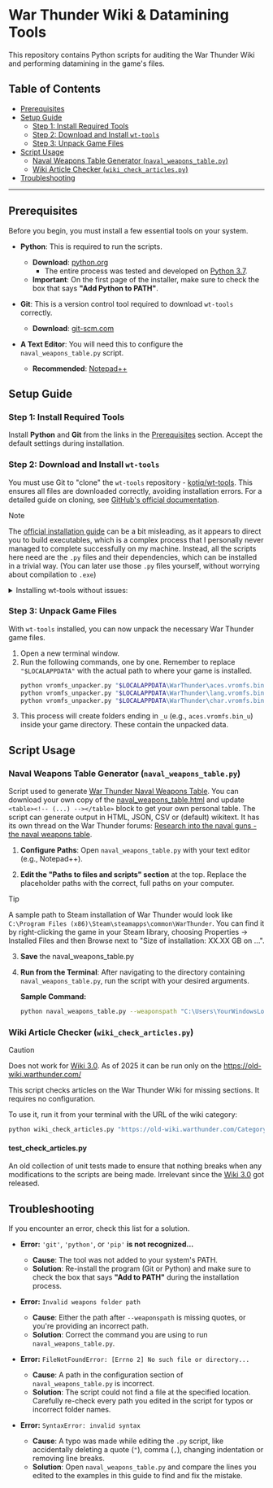 # War Thunder Wiki & Datamining Tools

This repository contains Python scripts for auditing the War Thunder Wiki and performing datamining in the game's files.

## Table of Contents

  * [Prerequisites](#prerequisites)
  * [Setup Guide](#setup-guide)
      * [Step 1: Install Required Tools](#step-1-install-required-tools)
      * [Step 2: Download and Install `wt-tools`](#step-2-download-and-install-wt-tools)
      * [Step 3: Unpack Game Files](#step-3-unpack-game-files)
  * [Script Usage](#script-usage)
      * [Naval Weapons Table Generator (`naval_weapons_table.py`)](#naval-weapons-table-generator-naval_weapons_tablepy)
      * [Wiki Article Checker (`wiki_check_articles.py`)](#naval-weapons-table-generator-naval_weapons_tablepy)
  * [Troubleshooting](#troubleshooting)

---

## Prerequisites

Before you begin, you must install a few essential tools on your system.

  * **Python**: This is required to run the scripts.

      * **Download**: [python.org](https://www.python.org/downloads/)
          * The entire process was tested and developed on [Python 3.7](https://www.python.org/downloads/release/python-3717/).
      * **Important**: On the first page of the installer, make sure to check the box that says **"Add Python to PATH"**.

  * **Git**: This is a version control tool required to download `wt-tools` correctly.

      * **Download**: [git-scm.com](https://git-scm.com/downloads)

  * **A Text Editor**: You will need this to configure the `naval_weapons_table.py` script.

      * **Recommended**: [Notepad++](https://notepad-plus-plus.org/)

## Setup Guide

### Step 1: Install Required Tools

Install **Python** and **Git** from the links in the [Prerequisites](#prerequisites) section. Accept the default settings during installation.

### Step 2: Download and Install `wt-tools`

You must use Git to "clone" the `wt-tools` repository - [kotiq/wt-tools](https://github.com/kotiq/wt-tools.git). This ensures all files are downloaded correctly, avoiding installation errors. For a detailed guide on cloning, see [GitHub's official documentation](https://docs.github.com/en/repositories/creating-and-managing-repositories/cloning-a-repository).

> [!NOTE]
> The [official installation guide](https://github.com/kotiq/wt-tools?tab=readme-ov-file#installation) can be a bit misleading, as it appears to direct you to build executables, which is a complex process that I personally never managed to complete successfully on my machine. Instead, all the scripts here need are the `.py` files and their dependencies, which can be installed in a trivial way. (You can later use those `.py` files yourself, without worrying about compilation to `.exe`)

<details>
<summary>Installing wt-tools without issues:</summary>

1.  Open your terminal (on Windows, open the Start Menu and type `PowerShell` or `cmd`).

2.  Navigate to a directory where you want to store the tools (e.g., your Documents folder).

    ```bash
    cd C:\Users\YourWindowsLogin\Documents
    ```

3.  Clone the repository by running the following command:

    ```bash
    git clone https://github.com/kotiq/wt-tools.git
    ```

    This will create a new `wt-tools` folder in your current directory.

4.  Navigate into the newly created folder:

    ```bash
    cd wt-tools
    ```

5.  Now, install the tool as a Python package using `pip`:

    ```bash
    pip install .
    ```

    This command reads the setup files and correctly installs `wt-tools` and its dependencies.
</details>

### Step 3: Unpack Game Files

With `wt-tools` installed, you can now unpack the necessary War Thunder game files.

1.  Open a new terminal window.
2.  Run the following commands, one by one. Remember to replace `"$LOCALAPPDATA"` with the actual path to where your game is installed.
    ```bash
    python vromfs_unpacker.py "$LOCALAPPDATA\WarThunder\aces.vromfs.bin"
    python vromfs_unpacker.py "$LOCALAPPDATA\WarThunder\lang.vromfs.bin"
    python vromfs_unpacker.py "$LOCALAPPDATA\WarThunder\char.vromfs.bin"
    ```
3.  This process will create folders ending in `_u` (e.g., `aces.vromfs.bin_u`) inside your game directory. These contain the unpacked data.

## Script Usage

### Naval Weapons Table Generator (`naval_weapons_table.py`)

Script used to generate [War Thunder Naval Weapons Table](https://jareelskaj.github.io/wt-wiki-tools/naval_weapons_table). You can download your own copy of the [naval_weapons_table.html](https://github.com/JareelSkaj/wt-wiki-tools/blob/main/docs/naval_weapons_table.html) and update `<table><!-- (...) --></table>` block to get your own personal table. The script can generate output in HTML, JSON, CSV or (default) wikitext. It has its own thread on the War Thunder forums: [Research into the naval guns - the naval weapons table](https://forum.warthunder.com/t/research-into-the-naval-guns-the-naval-weapons-table/251222).

1.  **Configure Paths**: Open `naval_weapons_table.py` with your text editor (e.g., Notepad++).

2.  **Edit the "Paths to files and scripts" section** at the top. Replace the placeholder paths with the correct, full paths on your computer.

> [!TIP]
> A sample path to Steam installation of War Thunder would look like `C:\Program Files (x86)\Steam\steamapps\common\WarThunder`. You can find it by right-clicking the game in your Steam library, choosing Properties -> Installed Files and then Browse next to "Size of installation: XX.XX GB on ...".

3.  **Save** the naval_weapons_table.py

4.  **Run from the Terminal**: After navigating to the directory containing `naval_weapons_table.py`, run the script with your desired arguments.

    **Sample Command:**

    ```bash
    python naval_weapons_table.py --weaponspath "C:\Users\YourWindowsLogin\AppData\Local\WarThunder\aces.vromfs.bin_u\gamedata\weapons\navalmodels_weapons" --unitspath "C:\Users\YourWindowsLogin\AppData\Local\WarThunder\aces.vromfs.bin_u\gamedata\units\ships" --outputformat html --from 75 --to 138.6
    ```

### Wiki Article Checker (`wiki_check_articles.py`)

> [!CAUTION]
> Does not work for [Wiki 3.0](https://wiki.warthunder.com/326-introducing-war-thunder-wiki-3-0). As of 2025 it can be run only on the https://old-wiki.warthunder.com/

This script checks articles on the War Thunder Wiki for missing sections. It requires no configuration.

To use it, run it from your terminal with the URL of the wiki category:

```bash
python wiki_check_articles.py "https://old-wiki.warthunder.com/Category:Sixth_rank_ships"
```

#### test_check_articles.py

An old collection of unit tests made to ensure that nothing breaks when any modifications to the scripts are being made. Irrelevant since the [Wiki 3.0](https://wiki.warthunder.com/326-introducing-war-thunder-wiki-3-0) got released.

## Troubleshooting

If you encounter an error, check this list for a solution.

  * **Error:** `'git'`, `'python'`, or `'pip'` **is not recognized...**

      * **Cause**: The tool was not added to your system's PATH.
      * **Solution**: Re-install the program (Git or Python) and make sure to check the box that says **"Add to PATH"** during the installation process.

  * **Error:** `Invalid weapons folder path`

      * **Cause**: Either the path after `--weaponspath` is missing quotes, or you're providing an incorrect path.
      * **Solution**: Correct the command you are using to run `naval_weapons_table.py`.

  * **Error:** `FileNotFoundError: [Errno 2] No such file or directory...`

      * **Cause**: A path in the configuration section of `naval_weapons_table.py` is incorrect.
      * **Solution**: The script could not find a file at the specified location. Carefully re-check every path you edited in the script for typos or incorrect folder names.

  * **Error:** `SyntaxError: invalid syntax`

      * **Cause**: A typo was made while editing the `.py` script, like accidentally deleting a quote (`"`), comma (`,`), changing indentation or removing line breaks.
      * **Solution**: Open `naval_weapons_table.py` and compare the lines you edited to the examples in this guide to find and fix the mistake.
